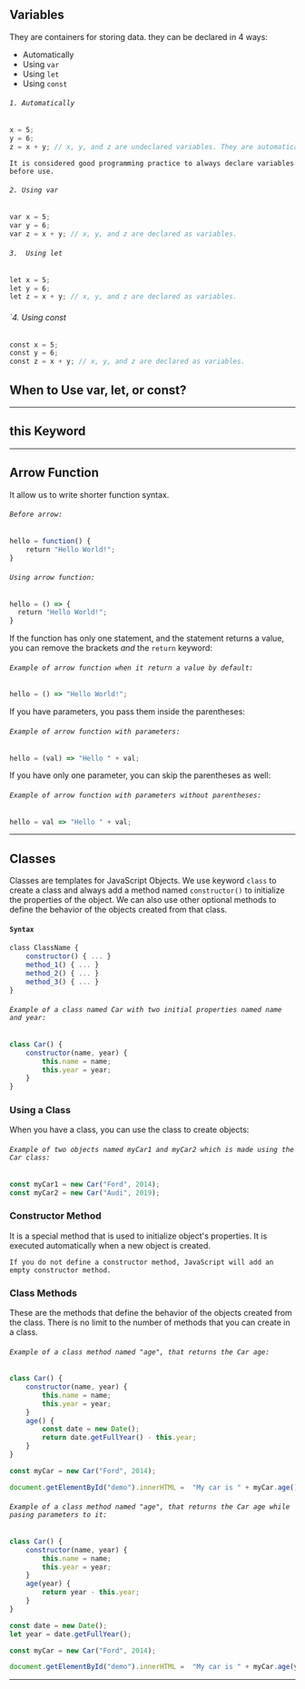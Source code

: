 ## Variables
They are containers for storing data. they can be declared  in 4 ways:
- Automatically
- Using `var`
- Using `let`
- Using `const`
###### `1. Automatically`
```js
x = 5;  
y = 6;  
z = x + y; // x, y, and z are undeclared variables. They are automatically declared when first used.
```

```Note
It is considered good programming practice to always declare variables before use.
```
###### `2. Using var`
```js
var x = 5;  
var y = 6;  
var z = x + y; // x, y, and z are declared as variables.
```
###### `3.  Using let`
```js
let x = 5;  
let y = 6;  
let z = x + y; // x, y, and z are declared as variables.
```
###### `4.  Using const
```js
const x = 5;  
const y = 6;  
const z = x + y; // x, y, and z are declared as variables.
```

## When to Use var, let, or const?

---

## **this** Keyword

---
## Arrow Function
It allow us to write shorter function syntax. 
###### `Before arrow:`
```js
hello = function() {  
	return "Hello World!";  
}
```
###### `Using arrow function:`
```js
hello = () => {  
  return "Hello World!";  
}
```

If the function has only one statement, and the statement returns a value, you can remove the brackets _and_ the `return` keyword:
###### `Example of arrow function when it return a value by default:`
```js
hello = () => "Hello World!";
```

If you have parameters, you pass them inside the parentheses:
###### `Example of arrow function with parameters:`
```js
hello = (val) => "Hello " + val;
```

If you have only one parameter, you can skip the parentheses as well:
###### `Example of arrow function with parameters without parentheses:`
```js
hello = val => "Hello " + val;
```
---
## Classes
Classes are templates for JavaScript Objects. We use keyword `class` to create a class and always add a method named `constructor()` to initialize the properties of the object. We can also use other optional methods to define the behavior of the objects created from that class.
#### `Syntax`
```js
class ClassName {  
	constructor() { ... }  
	method_1() { ... }  
	method_2() { ... }  
	method_3() { ... }  
}
```
###### `Example of a class named Car with two initial properties named name and year:`
```js
class Car() {
	constructor(name, year) {
		this.name = name;
		this.year = year;
	}
}
```
### Using a Class
When you have a class, you can use the class to create objects:
###### `Example of two objects named myCar1 and myCar2 which is made using the Car class:`
```js
const myCar1 = new Car("Ford", 2014);
const myCar2 = new Car("Audi", 2019);
```
### Constructor Method
It is a special method that is used to initialize object's properties. It is executed automatically when a new object is created.

```Note
If you do not define a constructor method, JavaScript will add an empty constructor method.
```
### Class Methods
These are the methods that define the behavior of the objects created from the class. There is no limit to the number of methods that you can create in a class.
###### `Example of a class method named "age", that returns the Car age:`
```js
class Car() {
	constructor(name, year) {
		this.name = name;
		this.year = year;
	}
	age() {
		const date = new Date();
		return date.getFullYear() - this.year;
	}
}

const myCar = new Car("Ford", 2014);

document.getElementById("demo").innerHTML =  "My car is " + myCar.age() + " years old.";
```

###### `Example of a class method named "age", that returns the Car age while pasing parameters to it:`
```js
class Car() {
	constructor(name, year) {
		this.name = name;
		this.year = year;
	}
	age(year) {
		return year - this.year;
	}
}

const date = new Date();
let year = date.getFullYear();

const myCar = new Car("Ford", 2014);

document.getElementById("demo").innerHTML =  "My car is " + myCar.age(year) + " years old.";
```

---